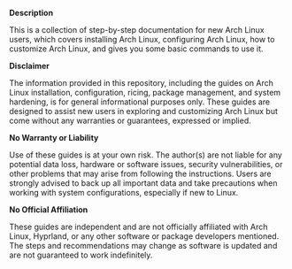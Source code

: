 **Description**

This is a collection of step-by-step documentation for new Arch Linux users, which covers installing Arch Linux, configuring Arch Linux, how to customize Arch Linux, and gives you some basic commands to use it.

**Disclaimer**

The information provided in this repository, including the guides on Arch Linux installation, configuration, ricing, package management, and system hardening, is for general informational purposes only. These guides are designed to assist new users in exploring and customizing Arch Linux but come without any warranties or guarantees, expressed or implied.

**No Warranty or Liability**

Use of these guides is at your own risk. The author(s) are not liable for any potential data loss, hardware or software issues, security vulnerabilities, or other problems that may arise from following the instructions. Users are strongly advised to back up all important data and take precautions when working with system configurations, especially if new to Linux.

**No Official Affiliation**

These guides are independent and are not officially affiliated with Arch Linux, Hyprland, or any other software or package developers mentioned. The steps and recommendations may change as software is updated and are not guaranteed to work indefinitely.

